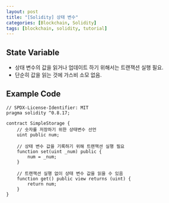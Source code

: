 ```yaml
---
layout: post
title: "[Solidity] 상태 변수"
categories: [Blockchain, Solidity]
tags: [blockchain, solidity, tutorial]
---
```


## State Variable

- 상태 변수의 값을 읽거나 업데이트 하기 위해서는 트랜잭션 실행 필요.
- 단순히 값을 읽는 것에 가스비 소모 없음.

## Example Code

```
// SPDX-License-Identifier: MIT
pragma solidity ^0.8.17;

contract SimpleStorage {
    // 숫자를 저장하기 위한 상태변수 선언
    uint public num;

    // 상태 변수 값을 기록하기 위해 트랜잭션 실행 필요
    function set(uint _num) public {
        num = _num;
    }

    // 트랜잭션 실행 없이 상태 변수 값을 읽을 수 있음
    function get() public view returns (uint) {
        return num;
    }
}

```
